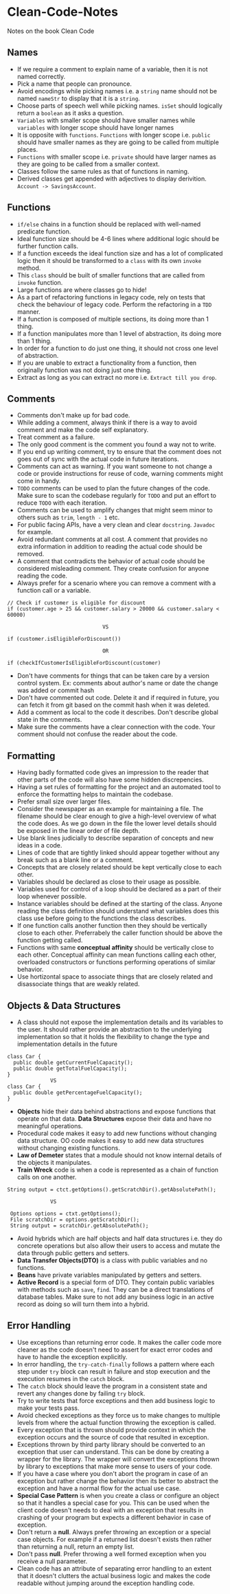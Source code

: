 # Clean-Code-Notes
Notes on the book Clean Code

## Names
 - If we require a comment to explain name of a variable, then it is not named correctly.
 - Pick a name that people can pronounce.
 - Avoid encodings while picking names i.e. a `string` name should not be named `nameStr` to display that it is a `string`.
 - Choose parts of speech well while picking names. `isSet` should logically return a `boolean` as it asks a question.
 - `Variables` with smaller scope should have smaller names while `variables` with longer scope should have longer names
 - It is opposite with `functions`. `Functions` with longer scope i.e. `public` should have smaller names as they are going to be called from multiple places.
 - `Functions` with smaller scope i.e. `private` should have larger names as they are going to be called from a smaller context.
 - Classes follow the same rules as that of functions in naming. 
 - Derived classes get appended with adjectives to display derivition. `Account -> SavingsAccount`.

## Functions
 - `if/else` chains in a function should be replaced with well-named predicate function.
 - Ideal function size should be 4-6 lines where additional logic should be further function calls.
 - If a function exceeds the ideal function size and has a lot of complicated logic then it should be transformed to a `class` with its own `invoke` method.
 - This `class` should be built of smaller functions that are called from `invoke` function.
 - Large functions are where classes go to hide!
 - As a part of refactoring functions in legacy code, rely on tests that check the behaviour of legacy code. Perform the refactoring in a `TDD` manner.
 - If a function is composed of multiple sections, its doing more than 1 thing. 
 - If a function manipulates more than 1 level of abstraction, its doing more than 1 thing.
 - In order for a function to do just one thing, it should not cross one level of abstraction.
 - If you are unable to extract a functionality from a function, then originally function was not doing just one thing.
 - Extract as long as you can extract no more i.e. `Extract till you drop`.

## Comments
 - Comments don't make up for bad code.
 - While adding a comment, always think if there is a way to avoid comment and make the code self explanatory.
 - Treat comment as a failure.
 - The only good comment is the comment you found a way not to write.
 - If you end up writing comment, try to ensure that the comment does not goes out of sync with the actual code in future iterations.
 - Comments can act as warning. If you want someone to not change a code or provide instructions for reuse of code, warning comments might come in handy.
 - `TODO` comments can be used to plan the future changes of the code. Make sure to scan the codebase regularly for `TODO` and put an effort to reduce `TODO` with each iteration.
 - Comments can be used to amplify changes that might seem minor to others such as `trim`, `length - 1` etc.
 - For public facing APIs, have a very clean and clear `docstring`. `Javadoc` for example.
 - Avoid redundant comments at all cost. A comment that provides no extra information in addition to reading the actual code should be removed.
 - A comment that contradicts the behavior of actual code should be considered misleading comment. They create confusion for anyone reading the code.
 - Always prefer for a scenario where you can remove a comment with a function call or a variable. 
```
// Check if customer is eligible for discount
if (customer.age > 25 && customer.salary > 20000 && customer.salary < 60000) 
                               
                               VS
                               
if (customer.isEligibleForDiscount()) 

                               OR 
                               
if (checkIfCustomerIsEligibleForDiscount(customer)
```
 - Don't have comments for things that can be taken care by a version control system. Ex: comments about author's name or date the change was added or commit hash
 - Don't have commented out code. Delete it and if required in future, you can fetch it from git based on the commit hash when it was deleted.
 - Add a comment as local to the code it describes. Don't describe global state in the comments.
 - Make sure the comments have a clear connection with the code. Your comment should not confuse the reader about the code.

## Formatting
 - Having badly formatted code gives an impression to the reader that other parts of the code will also have some hidden discrepencies.
 - Having a set rules of formatting for the project and an automated tool to enforce the formatting helps to maintain the codebase.
 - Prefer small size over larger files.
 - Consider the newspaper as an example for maintaining a file. The filename should be clear enough to give a high-level overview of what the code does. As we go down in the file the lower level details should be exposed in the linear order of file depth.
 - Use blank lines judicially to describe separation of concepts and new ideas in a code.
 - Lines of code that are tightly linked should appear together without any break such as a blank line or a comment.
 - Concepts that are closely related should be kept vertically close to each other.
 -  Variables should be declared as close to their usage as possible.
 -  Variables used for control of a loop should be declared as a part of their loop whenever possible.
 -  Instance variables should be defined at the starting of the class. Anyone reading the class definition should understand what variables does this class use before going to the functions the class describes.
 -  If one function calls another function then they should be vertically close to each other. Preferrabely the caller function should be above the function getting called.
 -  Functions with same **conceptual affinity** should be vertically close to each other. Conceptual affinity can mean functions calling each other, overloaded constructors or functions performing operations of similar behavior.
 -  Use hortizontal space to associate things that are closely related and disassociate things that are weakly related.

## Objects & Data Structures
 - A class should not expose the implementation details and its variables to the user. It should rather provide an abstraction to the underlying implementation so that it holds the flexibility to change the type and implementation details in the future
 ```
 class Car {
   public double getCurrentFuelCapacity();
   public double getTotalFuelCapacity();
 }
               VS
 class Car {
   public double getPercentageFuelCapacity();
 }
 ```
  - **Objects** hide their data behind abstractions and expose functions that operate on that data. **Data Structures** expose their data and have no meaningful operations.
  - Procedural code makes it easy to add new functions without changing data structure. OO code makes it easy to add new data structures without changing existing functions.
  - **Law of Demeter** states that a module should not know internal details of the objects it manipulates.
  - **Train Wreck** code is when a code is represented as a chain of function calls on one another.
```
String output = ctct.getOptions().getScratchDir().getAbsolutePath();

              VS
 
 Options options = ctxt.getOptions();
 File scratchDir = options.getScratchDir();
 String output = scratchDir.getAbsolutePath();
```
 - Avoid hybrids which are half objects and half data structures i.e. they do concrete operations but also allow their users to access and mutate the data through public getters and setters.
 - **Data Transfer Objects(DTO)** is a class with public variables and no functions. 
 - **Beans** have private variables manipulated by getters and setters.
 - **Active Record** is a special form of DTO. They contain public variables with methods such as `save`, `find`. They can be a direct translations of database tables. Make sure to not add any business logic in an active record as doing so will turn them into a hybrid. 
 
## Error Handling
 - Use exceptions than returning error code. It makes the caller code more cleaner as the code doesn't need to assert for exact error codes and have to handle the exception explicitly.
 - In error handling, the `try-catch-finally` follows a pattern where each step under `try` block can result in failure and stop execution and the execution resumes in the `catch` block.
 - The `catch` block should leave the program in a consistent state and revert any changes done by failing `try` block.
 - Try to write tests that force exceptions and then add business logic to make your tests pass.
 - Avoid checked exceptions as they force us to make changes to multiple levels from where the actual function throwing the exception is called.
 - Every exception that is thrown should provide context in which the exception occurs and the source of code that resulted in exception.
 - Exceptions thrown by third party library should be converted to an exception that user can understand. This can be done by creating a wrapper for the library. The wrapper will convert the exceptions thrown by library to exceptions that make more sense to users of your code.
 - If you have a case where you don't abort the program in case of an exception but rather change the behavior then its better to abstract the exception and have a normal flow for the actual use case.
 - **Special Case Pattern** is when you create a class or configure an object so that it handles a special case for you. This can be used when the client code doesn't needs to deal with an exception that results in crashing of your program but expects a different behavior in case of exception.
 - Don't return a **null**. Always prefer throwing an exception or a special case objects. For example if a returned list doesn't exists then rather than returning a null, return an empty list.
 - Don't pass **null**. Prefer throwing a well formed exception when you receive a null parameter.
 - Clean code has an attribute of separating error handling to an extent that it doesn't clutters the actual business logic and makes the code readable without jumping around the exception handling code.
